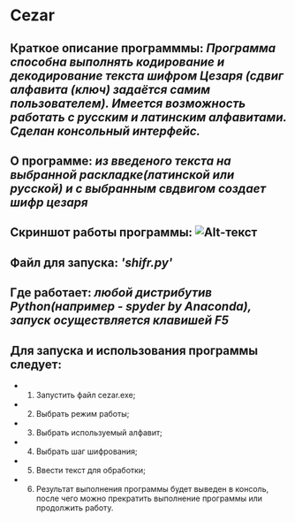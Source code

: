 # **Cezar**
## **Краткое описание программмы:** *Программа способна выполнять кодирование и декодирование текста шифром Цезаря (сдвиг алфавита (ключ) задаётся самим пользователем). Имеется возможность работать с русским и латинским алфавитами. Сделан консольный интерфейс.*
## **О программе:** *из введеного текста на выбранной раскладке(латинской или русской) и с выбранным свдвигом создает шифр цезаря*
## **Скриншот работы программы:** ![Alt-текст](https://i.ibb.co/bHsh8Q4/25-10-2020-161609.jpg "работа программы")
## **Файл для запуска:** *'shifr.py'*
## **Где работает:** *любой дистрибутив Python(например - spyder by Anaconda), запуск осуществляется клавишей F5*
## **Для запуска и использования программы следует:**
- 1. Запустить файл cеzar.exe;
- 2. Выбрать режим работы;
- 3. Выбрать используемый алфавит;
- 4. Выбрать шаг шифрования;
- 5. Ввести текст для обработки;
- 6. Результат выполнения программы будет выведен в консоль, после чего можно прекратить выполнение программы или продолжить работу.

